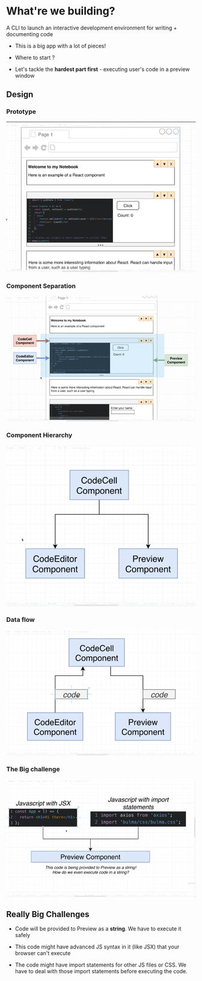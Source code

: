 # What're we building?

A CLI to launch an interactive development environment for writing + documenting code

- This is a big app with a lot of pieces!

- Where to start ?

- Let's tackle the **hardest part first** - executing user's code in a preview window

## Design

### Prototype

![plot](./the-big-app-1.png)

### Component Separation

![plot](./the-big-app-2.png)

### Component Hierarchy

![plot](./the-big-app-3.png)

### Data flow

![plot](./the-big-app-4.png)

### The Big challenge

![plot](./the-big-app-5.png)

## Really Big Challenges

- Code will be provided to Preview as a **string**. We have to execute it safely

- This code might have advanced JS syntax in it (like JSX) that your browser can't execute

- The code might have import statements for other JS files or CSS. We have to deal with those import statements before executing the code.
